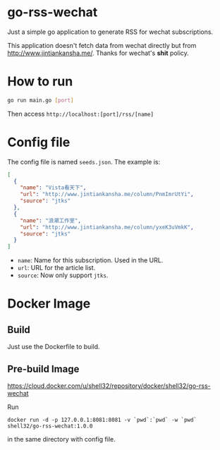 # go-rss-wechat

Just a simple go application to generate RSS for wechat subscriptions.

This application doesn't fetch data from wechat directly but from <http://www.jintiankansha.me/>. Thanks for wechat's **shit** policy.

# How to run

```bash
go run main.go [port]
```

Then access `http://localhost:[port]/rss/[name]`

# Config file

The config file is named `seeds.json`. The example is:

```json
[
  {
    "name": "Vista看天下",
    "url": "http://www.jintiankansha.me/column/PnmImrUtYi",
    "source": "jtks"
  },
  {
    "name": "浪潮工作室",
    "url": "http://www.jintiankansha.me/column/yxeK3uVmkK",
    "source": "jtks"
  }
]
```

- `name`: Name for this subscription. Used in the URL.
- `url`: URL for the article list.
- `source`: Now only support `jtks`.

# Docker Image

## Build

Just use the Dockerfile to build.

## Pre-build Image

<https://cloud.docker.com/u/shell32/repository/docker/shell32/go-rss-wechat>

Run 
```
docker run -d -p 127.0.0.1:8081:8081 -v `pwd`:`pwd` -w `pwd` shell32/go-rss-wechat:1.0.0
```
in the same directory with config file.
